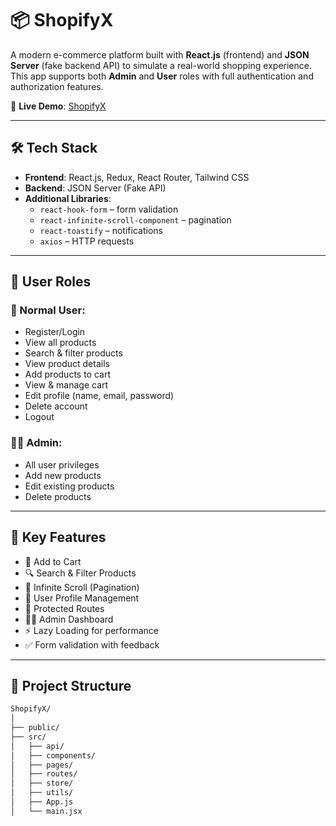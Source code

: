# 📦 ShopifyX

A modern e-commerce platform built with **React.js** (frontend) and **JSON Server** (fake backend API) to simulate a real-world shopping experience. This app supports both **Admin** and **User** roles with full authentication and authorization features.

🚀 **Live Demo**: [ShopifyX](https://shopify-x-xi.vercel.app/)

---

## 🛠 Tech Stack

- **Frontend**: React.js, Redux, React Router, Tailwind CSS  
- **Backend**: JSON Server (Fake API)  
- **Additional Libraries**:  
  - `react-hook-form` – form validation  
  - `react-infinite-scroll-component` – pagination  
  - `react-toastify` – notifications  
  - `axios` – HTTP requests  

---

## 👥 User Roles

### 👤 Normal User:
- Register/Login
- View all products
- Search & filter products
- View product details
- Add products to cart
- View & manage cart
- Edit profile (name, email, password)
- Delete account
- Logout

### 👨‍💼 Admin:
- All user privileges
- Add new products
- Edit existing products
- Delete products

---

## 🔄 Key Features

- 🛒 Add to Cart  
- 🔍 Search & Filter Products  
- 📜 Infinite Scroll (Pagination)  
- 🧾 User Profile Management  
- 🔐 Protected Routes  
- 👨‍💼 Admin Dashboard  
- ⚡ Lazy Loading for performance  
- ✅ Form validation with feedback  

---

## 📁 Project Structure

```bash
ShopifyX/
│
├── public/
├── src/
│   ├── api/
│   ├── components/
│   ├── pages/
│   ├── routes/
│   ├── store/
│   ├── utils/
│   ├── App.js
│   └── main.jsx           

